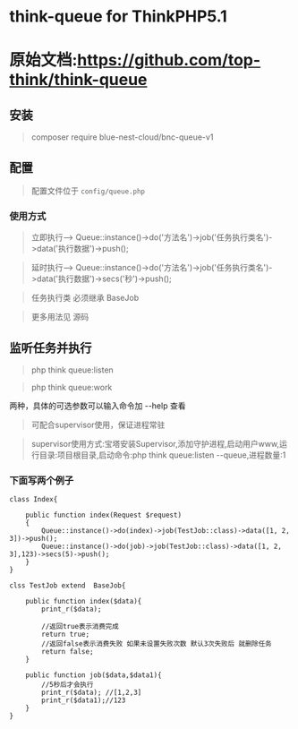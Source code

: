 # think-queue for ThinkPHP5.1

# 原始文档:https://github.com/top-think/think-queue

## 安装

> composer require blue-nest-cloud/bnc-queue-v1

## 配置

> 配置文件位于 `config/queue.php`

### 使用方式

> 立即执行--> Queue::instance()->do('方法名')->job('任务执行类名')->data('执行数据')->push();

> 延时执行--> Queue::instance()->do('方法名')->job('任务执行类名')->data('执行数据')->secs('秒')->push();

> 任务执行类 必须继承 BaseJob

> 更多用法见 源码 

## 监听任务并执行

> php think queue:listen

> php think queue:work

两种，具体的可选参数可以输入命令加 --help 查看

>可配合supervisor使用，保证进程常驻

>supervisor使用方式:宝塔安装Supervisor,添加守护进程,启动用户www,运行目录:项目根目录,启动命令:php think queue:listen --queue,进程数量:1

### 下面写两个例子

```
class Index{

    public function index(Request $request)
    {
        Queue::instance()->do(index)->job(TestJob::class)->data([1, 2, 3])->push();
        Queue::instance()->do(job)->job(TestJob::class)->data([1, 2, 3],123)->secs(5)->push();
    }
}

clss TestJob extend  BaseJob{
    
    public function index($data){
        print_r($data);
        
        //返回true表示消费完成
        return true;
        //返回false表示消费失败 如果未设置失败次数 默认3次失败后 就删除任务
        return false;
    }
    
    public function job($data,$data1){
        //5秒后才会执行
        print_r($data); //[1,2,3]
        print_r($data1);//123
    }
}
